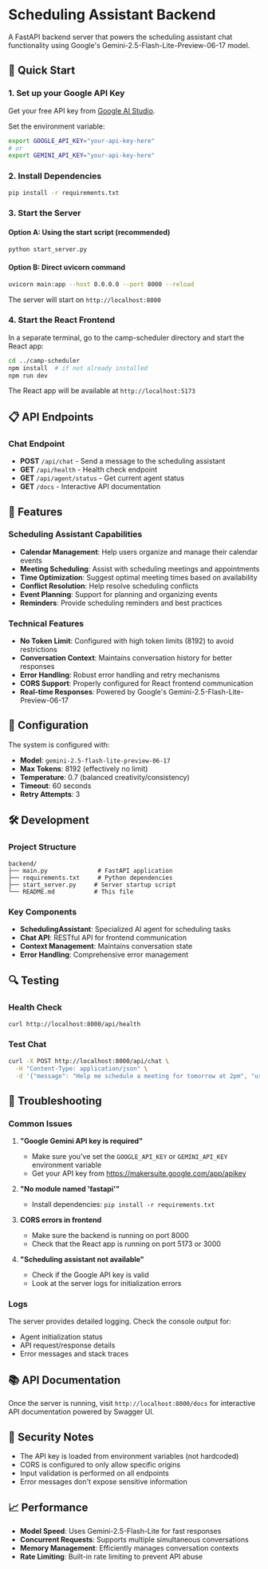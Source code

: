 # Scheduling Assistant Backend

A FastAPI backend server that powers the scheduling assistant chat functionality using Google's Gemini-2.5-Flash-Lite-Preview-06-17 model.

## 🚀 Quick Start

### 1. Set up your Google API Key

Get your free API key from [Google AI Studio](https://makersuite.google.com/app/apikey).

Set the environment variable:
```bash
export GOOGLE_API_KEY="your-api-key-here"
# or
export GEMINI_API_KEY="your-api-key-here"
```

### 2. Install Dependencies

```bash
pip install -r requirements.txt
```

### 3. Start the Server

#### Option A: Using the start script (recommended)
```bash
python start_server.py
```

#### Option B: Direct uvicorn command
```bash
uvicorn main:app --host 0.0.0.0 --port 8000 --reload
```

The server will start on `http://localhost:8000`

### 4. Start the React Frontend

In a separate terminal, go to the camp-scheduler directory and start the React app:
```bash
cd ../camp-scheduler
npm install  # if not already installed
npm run dev
```

The React app will be available at `http://localhost:5173`

## 📋 API Endpoints

### Chat Endpoint
- **POST** `/api/chat` - Send a message to the scheduling assistant
- **GET** `/api/health` - Health check endpoint
- **GET** `/api/agent/status` - Get current agent status
- **GET** `/docs` - Interactive API documentation

## 🤖 Features

### Scheduling Assistant Capabilities
- **Calendar Management**: Help users organize and manage their calendar events
- **Meeting Scheduling**: Assist with scheduling meetings and appointments
- **Time Optimization**: Suggest optimal meeting times based on availability
- **Conflict Resolution**: Help resolve scheduling conflicts
- **Event Planning**: Support for planning and organizing events
- **Reminders**: Provide scheduling reminders and best practices

### Technical Features
- **No Token Limit**: Configured with high token limits (8192) to avoid restrictions
- **Conversation Context**: Maintains conversation history for better responses
- **Error Handling**: Robust error handling and retry mechanisms
- **CORS Support**: Properly configured for React frontend communication
- **Real-time Responses**: Powered by Google's Gemini-2.5-Flash-Lite-Preview-06-17

## 🔧 Configuration

The system is configured with:
- **Model**: `gemini-2.5-flash-lite-preview-06-17`
- **Max Tokens**: 8192 (effectively no limit)
- **Temperature**: 0.7 (balanced creativity/consistency)
- **Timeout**: 60 seconds
- **Retry Attempts**: 3

## 🛠️ Development

### Project Structure
```
backend/
├── main.py              # FastAPI application
├── requirements.txt     # Python dependencies
├── start_server.py     # Server startup script
└── README.md           # This file
```

### Key Components
- **SchedulingAssistant**: Specialized AI agent for scheduling tasks
- **Chat API**: RESTful API for frontend communication
- **Context Management**: Maintains conversation state
- **Error Handling**: Comprehensive error management

## 🔍 Testing

### Health Check
```bash
curl http://localhost:8000/api/health
```

### Test Chat
```bash
curl -X POST http://localhost:8000/api/chat \
  -H "Content-Type: application/json" \
  -d '{"message": "Help me schedule a meeting for tomorrow at 2pm", "user_email": "test@example.com"}'
```

## 🐛 Troubleshooting

### Common Issues

1. **"Google Gemini API key is required"**
   - Make sure you've set the `GOOGLE_API_KEY` or `GEMINI_API_KEY` environment variable
   - Get your API key from https://makersuite.google.com/app/apikey

2. **"No module named 'fastapi'"**
   - Install dependencies: `pip install -r requirements.txt`

3. **CORS errors in frontend**
   - Make sure the backend is running on port 8000
   - Check that the React app is running on port 5173 or 3000

4. **"Scheduling assistant not available"**
   - Check if the Google API key is valid
   - Look at the server logs for initialization errors

### Logs
The server provides detailed logging. Check the console output for:
- Agent initialization status
- API request/response details
- Error messages and stack traces

## 📚 API Documentation

Once the server is running, visit `http://localhost:8000/docs` for interactive API documentation powered by Swagger UI.

## 🔐 Security Notes

- The API key is loaded from environment variables (not hardcoded)
- CORS is configured to only allow specific origins
- Input validation is performed on all endpoints
- Error messages don't expose sensitive information

## 📈 Performance

- **Model Speed**: Uses Gemini-2.5-Flash-Lite for fast responses
- **Concurrent Requests**: Supports multiple simultaneous conversations
- **Memory Management**: Efficiently manages conversation contexts
- **Rate Limiting**: Built-in rate limiting to prevent API abuse 